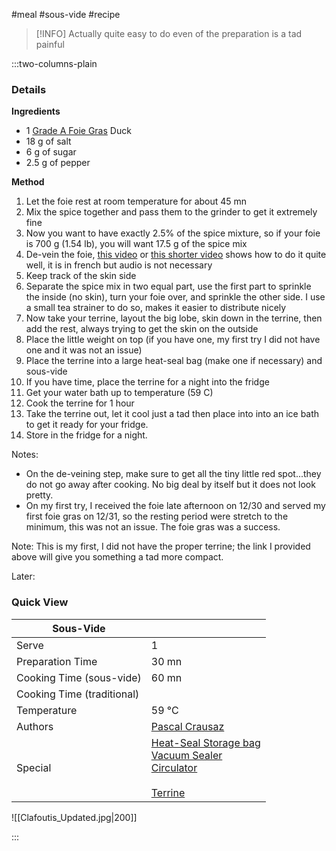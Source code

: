 #meal #sous-vide #recipe

> [!INFO]
> Actually quite easy to do even of the preparation is a tad painful

:::two-columns-plain

### Details
**Ingredients**

- 1 [Grade A Foie Gras](http://www.bellabellagourmet.com/foie-gras-grade-a/) Duck
- 18 g of salt
- 6 g of sugar
- 2.5 g of pepper


**Method**

1. Let the foie rest at room temperature for about 45 mn
2. Mix the spice together and pass them to the grinder to get it extremely fine
3. Now you want to have exactly 2.5% of the spice mixture, so if your foie is 700 g (1.54 lb), you will want 17.5 g of the spice mix
4. De-vein the foie, [this video](https://www.youtube.com/watch?v=0CuuOehPBVQ) or [this shorter video](https://www.youtube.com/watch?v=seoMhU6cDy0) shows how to do it quite well, it is in french but audio is not necessary
5. Keep track of the skin side
6. Separate the spice mix in two equal part, use the first part to sprinkle the inside (no skin), turn your foie over, and sprinkle the other side. I use a small tea strainer to do so, makes it easier to distribute nicely
7. Now take your terrine, layout the big lobe, skin down in the terrine, then add the rest, always trying to get the skin on the outside
8. Place the little weight on top (if you have one, my first try I did not have one and it was not an issue)
9. Place the terrine into a large heat-seal bag (make one if necessary) and sous-vide
10. If you have time, place the terrine for a night into the fridge
11. Get your water bath up to temperature (59 C)
12. Cook the terrine for 1 hour
13. Take the terrine out, let it cool just a tad then place into into an ice bath to get it ready for your fridge.
14. Store in the fridge for a night.  
  
  

Notes:

- On the de-veining step, make sure to get all the tiny little red spot...they do not go away after cooking. No big deal by itself but it does not look pretty. 
- On my first try, I received the foie late afternoon on 12/30 and served my first foie gras on 12/31, so the resting period were stretch to the minimum, this was not an issue. The foie gras was a success.

  



Note: This is my first, I did not have the proper terrine; the link I provided above will give you something a tad more compact.

  

Later:


### Quick View
| Sous-Vide                  |                                                |
| -------------------------- | ---------------------------------------------- |
| Serve                      | 1                                              |
| Preparation Time           | 30 mn                                          |
| Cooking Time (sous-vide)   | 60 mn                                          |
| Cooking Time (traditional) |                                                |
| Temperature                | 59 °C                                          |
| Authors                    | [Pascal Crausaz](mailto:pascal@askpascal.com)  |
| Special                    | [Heat-Seal Storage bag](http://www.amazon.com/gp/product/B001T6LT0O/ref=oh_details_o02_s00_i00?ie=UTF8&psc=1)  <br>[Vacuum Sealer](http://www.amazon.com/gp/product/B0044XDA3S/ref=oh_details_o02_s00_i02?ie=UTF8&psc=1)  <br>[Circulator](https://www.cuisinetechnology.com/sousvide-professional-comparison.php)<br><br>[Terrine](http://www.lecreuset.com/heritage-pate-terrine-with-press) |

![[Clafoutis_Updated.jpg|200]]

:::

